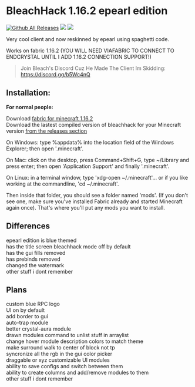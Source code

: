 # BleachHack 1.16.2 epearl edition
[![Github All Releases](https://img.shields.io/github/downloads/22s/bleachhack-1.16-epearl-edition/total.svg)]()
![](https://img.shields.io/github/last-commit/22s/bleachhack-1.16-epearl-edition.svg)
![](https://img.shields.io/github/languages/code-size/22s/bleachhack-1.16-epearl-edition.svg)

Very cool client and now reskinned by epearl using spaghetti code.  

Works on fabric 1.16.2 (YOU WILL NEED VIAFABRIC TO CONNECT TO ENDCRYSTAL UNTIL I ADD 1.16.2 CONNECTION SUPPORT!)

> Join Bleach's Discord Cuz He Made The Client Im Skidding: https://discord.gg/b5Wc4nQ

## Installation:
**For normal people:**

Download [fabric for minecraft 1.16.2](https://fabricmc.net/use/)  
Download the lastest compiled version of bleachhack for your Minecraft version [from the releases section](https://github.com/22s/bleachhack-1.16-epearl-edition/releases/)

On Windows: type %appdata% into the location field of the Windows Explorer; then open '.minecraft'.

On Mac: click on the desktop, press Command+Shift+G, type ~/Library and press enter; then open 'Application Support' and finally '.minecraft'.

On Linux: in a terminal window, type 'xdg-open ~/.minecraft'... or if you like working at the commandline, 'cd ~/.minecraft'.

Then inside that folder, you should see a folder named 'mods'. (If you don't see one, make sure you've installed Fabric already and started Minecraft again once).
That's where you'll put any mods you want to install. 

## Differences

epearl edition is blue themed  
has the title screen bleachhack mode off by default  
has the gui fills removed  
has prebinds removed  
changed the watermark  
other stuff i dont remember  

## Plans

custom blue RPC logo  
UI on by default  
add border to gui  
auto-trap module  
better crystal-aura module  
drawn modules command to unlist stuff in arraylist  
change hover module description colors to match theme  
make surround walk to center of block not tp  
syncronize all the rgb in the gui color picker  
draggable or xyz customizable UI modules  
ability to save configs and switch between them  
ability to create columns and add/remove modules to them  
other stuff i dont remember  